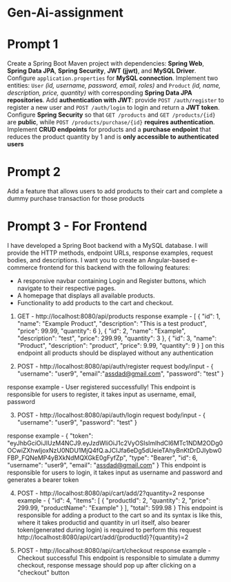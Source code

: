 # Gen-Ai-assignment

# Prompt 1
Create a Spring Boot Maven project with dependencies: **Spring Web**, **Spring Data JPA**, **Spring Security**, **JWT (jjwt)**, and **MySQL Driver**. Configure `application.properties` for **MySQL connection**. Implement two entities: `User` *(id, username, password, email, roles)* and `Product` *(id, name, description, price, quantity)* with corresponding **Spring Data JPA repositories**. Add **authentication with JWT**: provide `POST /auth/register` to register a new user and `POST /auth/login` to login and return a **JWT token**. Configure **Spring Security** so that `GET /products` and `GET /products/{id}` are **public**, while `POST /products/purchase/{id}` **requires authentication**. Implement **CRUD endpoints** for products and a **purchase endpoint** that reduces the product quantity by 1 and is **only accessible to authenticated users**

# Prompt 2
Add a feature that allows users to add products to their cart and complete a dummy purchase transaction for those products

# Prompt 3 - For Frontend
I have developed a Spring Boot backend with a MySQL database. I will provide the HTTP methods, endpoint URLs, response examples, request bodies, and descriptions. I want you to create an Angular-based e-commerce frontend for this backend with the following features:
* A responsive navbar containing Login and Register buttons, which navigate to their respective pages.
* A homepage that displays all available products.
* Functionality to add products to the cart and checkout.
1) GET -  http://localhost:8080/api/products
response example - [
    {
        "id": 1,
        "name": "Example Product",
        "description": "This is a test product",
        "price": 99.99,
        "quantity": 6
    },
    {
        "id": 2,
        "name": "Example",
        "description": "test",
        "price": 299.99,
        "quantity": 3
    },
    {
        "id": 3,
        "name": "Product",
        "description": "product",
        "price": 9.99,
        "quantity": 9
    }
]
on this endpoint all products should be displayed without any authentication


2) POST - http://localhost:8080/api/auth/register
request body/input - {
    "username": "user9",
    "email":"assdad@gmail.com",
    "password": "test"
}

response example - User registered successfully!
This endpoint is responsible for users to register, it takes input as username, email, password


3) POST - http://localhost:8080/api/auth/login
request body/input - {
    "username": "user9",
    "password": "test"
}

response example - {
    "token": "eyJhbGciOiJIUzM4NCJ9.eyJzdWIiOiJ1c2VyOSIsImlhdCI6MTc1NDM2ODg0OCwiZXhwIjoxNzU0NDU1MjQ4fQ.aJCIJfa6eDg5dUeieTAhyBnKtDrDJIybw0FBP_FQNeMP4yBXkNdMQXGkE0gFyfZp",
    "type": "Bearer",
    "id": 6,
    "username": "user9",
    "email": "assdad@gmail.com"
}
This endpoint is responsible for users to login, it takes input as username and password and generates a bearer token 


4) POST - http://localhost:8080/api/cart/add/2?quantity=2
response example - {
    "id": 4,
    "items": [
        {
            "productId": 2,
            "quantity": 2,
            "price": 299.99,
            "productName": "Example"
        }
    ],
    "total": 599.98
}
This endpoint is responsible for adding a product to the cart so and its syntax is like this, where it takes productid and quantity in url itself, also bearer token(generated during login) is required to perform this request 
http://localhost:8080/api/cart/add/{productId}?{quantity}=2


5) POST - http://localhost:8080/api/cart/checkout
response example - Checkout successful
This endpoint is responsible to simulate a dummy checkout, response message should pop up after clicking on a "checkout" button 
